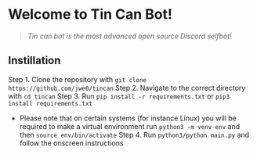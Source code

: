 # Welcome to Tin Can Bot!

> *Tin can bot is the most advanced open source Discord selfbot!*

## Instillation
Step 1. Clone the repository with `git clone https://github.com/jwe0/tincan`
Step 2. Navigate to the correct directory with `cd tincan`
Step 3. Run `pip install -r requirements.txt` or `pip3 install requirements.txt`
- Please note that on certain systems (for instance Linux) you will be required to make a virtual environment run `python3 -m venv env` and then `source env/bin/activate`
Step 4. Run `python3/python main.py` and follow the onscreen instructions
